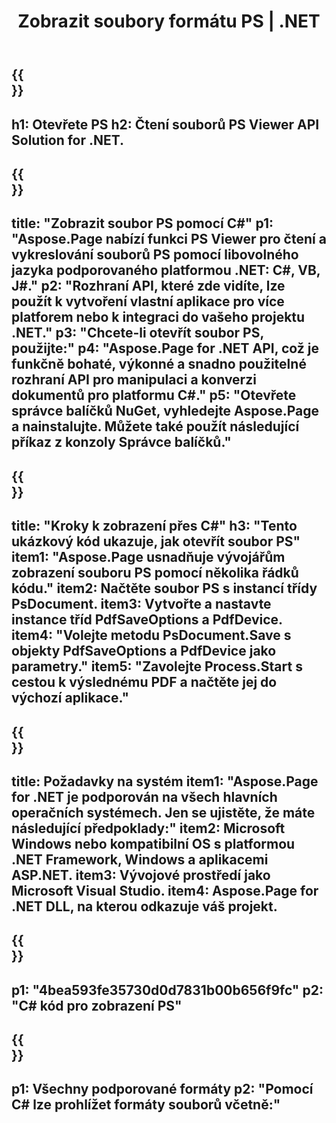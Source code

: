 ﻿---
translation: true
template: /_templates/_viewer-child-net.md
title: Zobrazit soubory formátu PS | .NET
url: /net/viewer/ps/
description: Otevřete pro zobrazení souborů PS. Zdrojový kód C# pro načítání, vykreslování a zobrazování dokumentů PS na platformě .NET Framework, Windows a aplikacích ASP.NET.
informat: PS
otherformats: XPS EPS
---

{{<section banner>}}
---
h1: Otevřete PS
h2: Čtení souborů PS Viewer API Solution for .NET.
---

{{<section overview>}}
---
title: "Zobrazit soubor PS pomocí C#"
p1: "Aspose.Page nabízí funkci PS Viewer pro čtení a vykreslování souborů PS pomocí libovolného jazyka podporovaného platformou .NET: C#, VB, J#."
p2: "Rozhraní API, které zde vidíte, lze použít k vytvoření vlastní aplikace pro více platforem nebo k integraci do vašeho projektu .NET."
p3: "Chcete-li otevřít soubor PS, použijte:"
p4: "Aspose.Page for .NET API, což je funkčně bohaté, výkonné a snadno použitelné rozhraní API pro manipulaci a konverzi dokumentů pro platformu C#."
p5: "Otevřete správce balíčků NuGet, vyhledejte Aspose.Page a nainstalujte. Můžete také použít následující příkaz z konzoly Správce balíčků."
---

{{<section feature1>}}
---
title: "Kroky k zobrazení přes C#"
h3: "Tento ukázkový kód ukazuje, jak otevřít soubor PS"
item1: "Aspose.Page usnadňuje vývojářům zobrazení souboru PS pomocí několika řádků kódu."
item2: Načtěte soubor PS s instancí třídy PsDocument.
item3: Vytvořte a nastavte instance tříd PdfSaveOptions a PdfDevice.
item4: "Volejte metodu PsDocument.Save s objekty PdfSaveOptions a PdfDevice jako parametry."
item5: "Zavolejte Process.Start s cestou k výslednému PDF a načtěte jej do výchozí aplikace."
---

{{<section feature2>}}
---
title: Požadavky na systém
item1: "Aspose.Page for .NET je podporován na všech hlavních operačních systémech. Jen se ujistěte, že máte následující předpoklady:"
item2: Microsoft Windows nebo kompatibilní OS s platformou .NET Framework, Windows a aplikacemi ASP.NET.
item3: Vývojové prostředí jako Microsoft Visual Studio.
item4: Aspose.Page for .NET DLL, na kterou odkazuje váš projekt.
---

{{<section gist>}}
---
p1: "4bea593fe35730d0d7831b00b656f9fc"
p2: "C# kód pro zobrazení PS"
---

{{<section otherformats>}}
---
p1: Všechny podporované formáty
p2: "Pomocí C# lze prohlížet formáty souborů včetně:"
---

